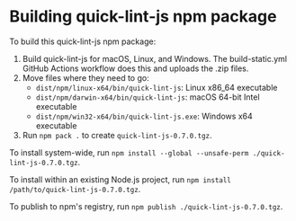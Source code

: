 # Building quick-lint-js npm package

To build this quick-lint-js npm package:

1. Build quick-lint-js for macOS, Linux, and Windows. The build-static.yml GitHub
   Actions workflow does this and uploads the .zip files.
2. Move files where they need to go:
   * `dist/npm/linux-x64/bin/quick-lint-js`: Linux x86_64 executable
   * `dist/npm/darwin-x64/bin/quick-lint-js`: macOS 64-bit Intel executable
   * `dist/npm/win32-x64/bin/quick-lint-js.exe`: Windows x64 executable
3. Run `npm pack .` to create `quick-lint-js-0.7.0.tgz`.

To install system-wide, run
`npm install --global --unsafe-perm ./quick-lint-js-0.7.0.tgz`.

To install within an existing Node.js project, run
`npm install /path/to/quick-lint-js-0.7.0.tgz`.

To publish to npm's registry, run `npm publish ./quick-lint-js-0.7.0.tgz`.
